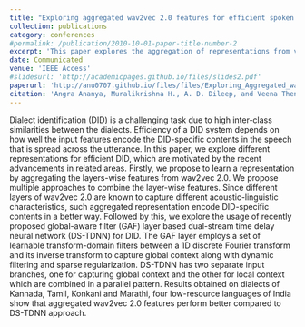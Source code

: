 ```yaml
---
title: "Exploring aggregated wav2vec 2.0 features for efficient spoken dialect identification"
collection: publications
category: conferences
#permalink: /publication/2010-10-01-paper-title-number-2
excerpt: 'This paper explores the aggregation of representations from various layers of wav2vec 2.0 to obtain representations suitable for the task of spoken dialect identification. We explore different methods to aggregate the representations from all Transformer encoder layers. Specifically, statistical pooling and attentive statistical pooling based aggregation is used. We also use recently proposed DS-TDNN for obtaining the representations suitable for the task of dialect identification.'
date: Communicated
venue: 'IEEE Access'
#slidesurl: 'http://academicpages.github.io/files/slides2.pdf'
paperurl: 'http://anu0707.github.io/files/files/Exploring_Aggregated_wav2vec_2.0_Features_and_Dual-Stream_TDNN_for_Efficient_Spoken_Dialect_Identification.pdf'
citation: 'Angra Ananya, Muralikrishna H., A. D. Dileep, and Veena Thenkanidiyoor,  “Exploring aggregated wav2vec 2.0 features for efficient spoken dialect identification”. In IEEE Access, 2024.'
---
```


Dialect identification (DID) is a challenging task due to high inter-class similarities between the dialects. Efficiency of a DID system depends on how well the input features encode the DID-specific contents in the speech that is spread across the utterance. In this paper, we explore different representations for efficient DID, which are motivated by the recent advancements in related areas. Firstly, we propose to learn a representation by aggregating the layers-wise features from wav2vec 2.0. We propose multiple approaches to combine the layer-wise features. Since different layers of wav2vec 2.0 are known to capture
different acoustic-linguistic characteristics, such aggregated representation encode DID-specific contents in a better way. Followed by this, we explore the usage of recently proposed global-aware filter (GAF) layer based dual-stream time delay neural network (DS-TDNN) for DID. The GAF layer employs a set of learnable transform-domain filters between a 1D discrete Fourier transform and its inverse transform to capture global context along with dynamic filtering and sparse regularization. DS-TDNN has two separate input branches, one for capturing global context and the other for local context which are combined in a parallel pattern. Results obtained on dialects of Kannada, Tamil, Konkani and Marathi, four low-resource languages of India show that aggregated wav2vec 2.0 features perform better compared to DS-TDNN approach.
